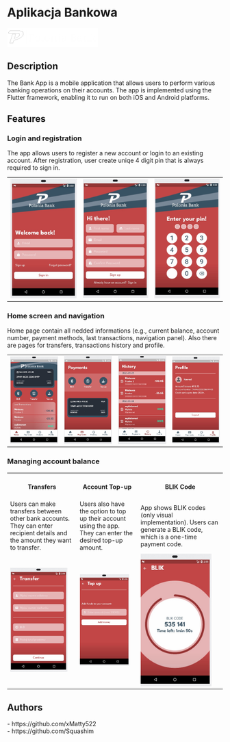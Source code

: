 
<h1>Aplikacja Bankowa</h1>
<img src="lib/images/home_logo.png" alt="logo" />

<h2>Description</h2>
The Bank App is a mobile application that allows users to perform various banking operations on their accounts. The app is implemented using the Flutter framework, enabling it to run on both iOS and Android platforms.

<h2>Features</h2>
<h3>Login and registration</h3>
The app allows users to register a new account or login to an existing account. After registration, user create uniqe 4 digit pin that is always required to sign in. <br>
<table>
        <tr>
            <td>
                <img src="readme_images/login.jpg"
                     width="100%"/>
            </td>
           <td>
                <img src="readme_images/register.jpg"
                     width="100%"/>
            </td>
            <td>
                <img src="readme_images/pin.jpg"
                     width="100%"/>
            </td>
        </tr>
</table>

<h3>Home screen and navigation</h3>
Home page contain all nedded informations (e.g., current balance, account number, payment methods, last transactions, navigation panel). Also there are pages for transfers, transactions history and profile.<br>
<table>
        <tr>
            <td>
                <img src="readme_images/home.jpg"
                     width="100%"/>
            </td>
           <td>
                <img src="readme_images/payments.jpg"
                     width="100%"/>
            </td>
            <td>
                <img src="readme_images/history.jpg"
                     width="100%"/>
            </td>
          <td>
                <img src="readme_images/profile.jpg"
                     width="100%"/>
            </td>
        </tr>
</table>

<h3>Managing account balance</h3>
<table>
  <th>
    <h4>Transfers</h4>
  </th>
  <th>
    <h4>Account Top-up</h4>
  </th>
    <th>
    <h4>BLIK Code</h4>
  </th>
  <tr>
    <td>
      Users can make transfers between other bank accounts. They can enter recipient details and the amount they want to transfer. 
    </td>
    <td>
    Users also have the option to top up their account using the app. They can enter the desired top-up amount.
    </td>
    <td>
     App shows BLIK codes (only visual implementation). Users can generate a BLIK code, which is a one-time payment code. 
    </td>
  </tr>
        <tr>
            <td>
                <img src="readme_images/transfer.jpg"
                     width="90%"/>
            </td>
           <td>
                <img src="readme_images/topup.jpg"
                     width="90%"/>
            </td>
           <td>
                <img src="readme_images/blik.jpg"
                     width="90%"/>
            </td>
        </tr>
</table>

<h2>Authors</h2>
- https://github.com/xMatty522<br>
- https://github.com/Squashim
